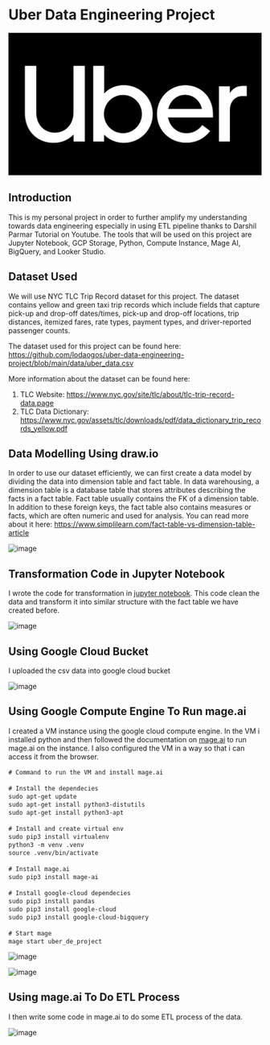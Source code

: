 # Uber Data Engineering Project

![Uber Logo](./assets/uber%20logo.jpg)

## Introduction

This is my personal project in order to further amplify my understanding towards data engineering especially in using ETL pipeline thanks to 
Darshil Parmar Tutorial on Youtube. The tools that will be used on this project are Jupyter Notebook, GCP Storage, Python, Compute Instance, Mage AI, BigQuery, and Looker Studio.

## Dataset Used

We will use NYC TLC Trip Record dataset for this project. The dataset contains yellow and green taxi trip records which include fields that capture pick-up and drop-off dates/times, pick-up and drop-off locations, trip distances, itemized fares, rate types, payment types, and driver-reported passenger counts.

The dataset used for this project can be found here: https://github.com/lodaogos/uber-data-engineering-project/blob/main/data/uber_data.csv

More information about the dataset can be found here:
1. TLC Website: https://www.nyc.gov/site/tlc/about/tlc-trip-record-data.page
2. TLC Data Dictionary: https://www.nyc.gov/assets/tlc/downloads/pdf/data_dictionary_trip_records_yellow.pdf

## Data Modelling Using draw.io
In order to use our dataset efficiently, we can first create a data model by dividing the data into dimension table and fact table. In data warehousing, a dimension table is a database table that stores attributes describing the facts in a fact table. Fact table usually contains the FK of a dimension table. In addition to these foreign keys, the fact table also contains measures or facts, which are often numeric and used for analysis. You can read more about it here: https://www.simplilearn.com/fact-table-vs-dimension-table-article

![image](https://github.com/user-attachments/assets/30ad8e50-a778-45c1-92b8-5b037d214470)

## Transformation Code in Jupyter Notebook
I wrote the code for transformation in [jupyter notebook](https://github.com/lodaogos/uber-data-engineering-project/blob/main/uber_transform.ipynb). This code clean the data and transform it into similar structure with the fact table we have created before.

![image](https://github.com/user-attachments/assets/166e3c59-e176-4c06-869f-29996ec65ff3)

## Using Google Cloud Bucket
I uploaded the csv data into google cloud bucket

![image](https://github.com/user-attachments/assets/a5bab96d-ab78-44ad-8e98-c058d73fe1fb)

## Using Google Compute Engine To Run mage.ai
I created a VM instance using the google cloud compute engine. In the VM i installed python and then followed the documentation on [mage.ai](https://github.com/mage-ai/mage-ai?tab=readme-ov-file#%EF%B8%8F-quick-start) to run mage.ai on the instance. I also configured the VM in a way so that i can access it from the browser.

```
# Command to run the VM and install mage.ai

# Install the dependecies
sudo apt-get update
sudo apt-get install python3-distutils
sudo apt-get install python3-apt

# Install and create virtual env
sudo pip3 install virtualenv
python3 -m venv .venv
source .venv/bin/activate

# Install mage.ai
sudo pip3 install mage-ai

# Install google-cloud dependecies
sudo pip3 install pandas
sudo pip3 install google-cloud
sudo pip3 install google-cloud-bigquery

# Start mage
mage start uber_de_project
```

![image](https://github.com/user-attachments/assets/f50abf24-56d2-4d69-9b7a-61f63a7d49ad)

![image](https://github.com/user-attachments/assets/ad125b29-11e4-480e-92a1-5b96d33c42d1)


## Using mage.ai To Do ETL Process
I then write some code in mage.ai to do some ETL process of the data.

![image](https://github.com/user-attachments/assets/76482412-505a-4d19-8ace-984b3eb9dfac)











